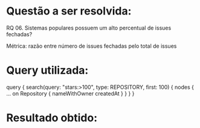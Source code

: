 # Questão a ser resolvida:
RQ 06. Sistemas populares possuem um alto percentual de issues fechadas?

Métrica: razão entre número de issues fechadas pelo total de issues


# Query utilizada:
query {
  search(query: "stars:>100", type: REPOSITORY, first: 100) {
    nodes {
      ... on Repository {
        nameWithOwner
        createdAt
      }
    }
  }
}


# Resultado obtido: